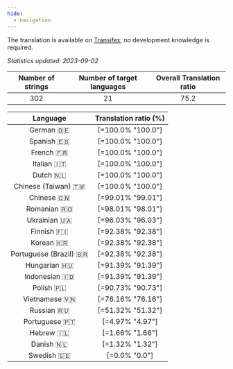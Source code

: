 ```yaml
---
hide:
  - navigation
---
```


<!--
DO NOT EDIT THIS FILE DIRECTLY.
It is generated automatically by transifex_stats.py in the scripts folder.
-->

The translation is available on [Transifex](https://www.transifex.com/quickosm/gui/), no development
knowledge is required.

*Statistics updated: 2023-09-02*

| Number of strings | Number of target languages | Overall Translation ratio |
|:-:|:-:|:-:|
302|21|75.2

| Language | Translation ratio (%) |
|:-:|:-:|
German 🇩🇪|[=100.0% "100.0"]|
Spanish 🇪🇸|[=100.0% "100.0"]|
French 🇫🇷|[=100.0% "100.0"]|
Italian 🇮🇹|[=100.0% "100.0"]|
Dutch 🇳🇱|[=100.0% "100.0"]|
Chinese (Taiwan) 🇹🇼|[=100.0% "100.0"]|
Chinese 🇨🇳|[=99.01% "99.01"]|
Romanian 🇷🇴|[=98.01% "98.01"]|
Ukrainian 🇺🇦|[=96.03% "96.03"]|
Finnish 🇫🇮|[=92.38% "92.38"]|
Korean 🇰🇷|[=92.38% "92.38"]|
Portuguese (Brazil) 🇧🇷|[=92.38% "92.38"]|
Hungarian 🇭🇺|[=91.39% "91.39"]|
Indonesian 🇮🇩|[=91.39% "91.39"]|
Polish 🇵🇱|[=90.73% "90.73"]|
Vietnamese 🇻🇳|[=76.16% "76.16"]|
Russian 🇷🇺|[=51.32% "51.32"]|
Portuguese 🇵🇹|[=4.97% "4.97"]|
Hebrew 🇮🇱|[=1.66% "1.66"]|
Danish 🇳🇱|[=1.32% "1.32"]|
Swedish 🇸🇪|[=0.0% "0.0"]|

